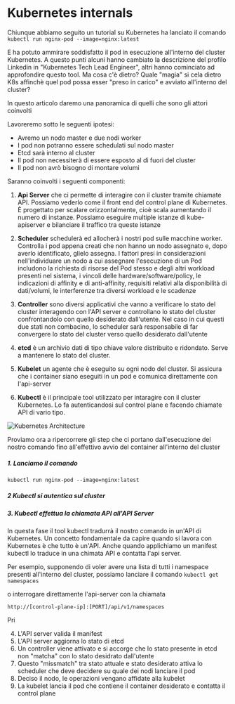 # Kubernetes internals

Chiunque abbiamo seguito un tutorial su Kubernetes ha lanciato il comando
```kubectl run nginx-pod --image=nginx:latest```

E ha potuto ammirare soddisfatto il pod in esecuzione all'interno del cluster Kubernetes.
A questo punti alcuni hanno cambiato la descrizione del profilo Linkedin in "Kubernetes Tech Lead Engineer", altri hanno cominciato ad approfondire questo tool.
Ma cosa c'è dietro? Quale "magia" si cela dietro K8s affinchè quel pod possa esser "preso in carico" e avviato all'interno del cluster?

In questo articolo daremo una panoramica di quelli che sono gli attori coinvolti

Lavoreremo sotto le seguenti ipotesi:
- Avremo un nodo master e due nodi worker
- I pod non potranno essere schedulati sul nodo master
- Etcd sarà interno al cluster
- Il pod non necessiterà di essere esposto al di fuori del cluster
- Il pod non avrò bisogno di montare volumi

Saranno coinvolti i seguenti componenti:

1. **Api Server** che ci permette di interagire con il cluster tramite chiamate API. Possiamo vederlo come il front end del control plane di Kubernetes. È progettato per scalare orizzontalmente, cioè scala aumentando il numero di instanze. Possiamo eseguire multiple istanze di kube-apiserver e bilanciare il traffico tra queste istanze

2. **Scheduler** schedulerà ed allocherà i nostri pod sulle macchine worker. Controlla i pod appena creati che non hanno un nodo assegnato e, dopo averlo identificato, glielo assegna. I fattori presi in considerazioni nell'individuare un nodo a cui assegnare l'esecuzione di un Pod includono la richiesta di risorse del Pod stesso e degli altri workload presenti nel sistema, i vincoli delle hardware/software/policy, le indicazioni di affinity e di anti-affinity, requisiti relativi alla disponibilità di dati/volumi, le interferenze tra diversi workload e le scadenze

3. **Controller** sono diversi applicativi che vanno a verificare lo stato del cluster interagendo con l'API server e controllano lo stato del cluster confrontandolo con quello desiderato dall'utente. Nel caso in cui questi due stati non combacino, lo scheduler sarà responsabile di far convergere lo stato del cluster verso quello desiderato dall'utente

4. **etcd** è un archivio dati di tipo chiave valore distribuito e ridondato. Serve a mantenere lo stato del cluster.

5. **Kubelet** un agente che è eseguito su ogni nodo del cluster. Si assicura che i container siano eseguiti in un pod e comunica direttamente con l'api-server

7. **Kubectl** è il principale tool utilizzato per intaragire con il cluster Kubernetes. Lo fa autenticandosi sul control plane e facendo chiamate API di vario tipo.

![Kubernetes Architecture](diagram.png)

Proviamo ora a ripercorrere gli step che ci portano dall'esecuzione del nostro comando fino all'effettivo avvio del container all'interno del cluster


##### 1. Lanciamo il comando

```kubectl run nginx-pod --image=nginx:latest```

##### 2 Kubectl si autentica sul cluster
##### 3. Kubectl effettua la chiamata API all'API Server
In questa fase il tool kubectl tradurrà il nostro comando in un'API di Kubernetes. Un concetto fondamentale da capire quando si lavora con Kubernetes è che tutto è un'API.
Anche quando applichiamo un manifest kubectl lo traduce in una chimata API e contatta l'api server.

Per esempio, supponendo di voler avere una lista di tutti i namespace presenti all'interno del cluster, possiamo lanciare il comando
```kubectl get namespaces```

o interrogare direttamente l'api-server con la chiamata 

```http://[control-plane-ip]:[PORT]/api/v1/namespaces```

Pri


4. L'API server valida il manifest
5. L'API server aggiorna lo stato di etcd
6. Un controller viene attivato e si accorge che lo stato presente in etcd non "matcha" con lo stato desidrato dall'utente
7. Questo "missmatch" tra stato attuale e stato desiderato attiva lo scheduler che deve decidere su quale dei nodi lanciare il pod
8. Deciso il nodo, le operazioni vengano affidate alla kubelet
9. La kubelet lancia il pod che contiene il container desiderato e contatta il control plane